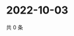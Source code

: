 # 2022-10-03

共 0 条

<!-- BEGIN WEIBO -->
<!-- 最后更新时间 Mon Oct 03 2022 02:22:30 GMT+0800 (China Standard Time) -->

<!-- END WEIBO -->
